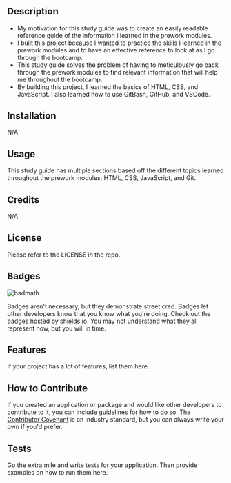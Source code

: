 # <Prework Study Guide Webpage>

## Description

- My motivation for this study guide was to create an easily readable reference guide of the information I learned in the prework modules.
- I built this project because I wanted to practice the skills I learned in the prework modules and to have an effective reference to look at as I go through the bootcamp.
- This study guide solves the problem of having to meticulously go back through the prework modules to find relevant information that will help me throughout the bootcamp.
- By building this project, I learned the basics of HTML, CSS, and JavaScript. I also learned how to use GitBash, GitHub, and VSCode.

## Installation

N/A

## Usage

This study guide has multiple sections based off the different topics learned throughout the prework modules: HTML, CSS, JavaScript, and Git. 

## Credits

N/A

## License

Please refer to the LICENSE in the repo.

## Badges

![badmath](https://img.shields.io/github/languages/top/nielsenjared/badmath)

Badges aren't necessary, but they demonstrate street cred. Badges let other developers know that you know what you're doing. Check out the badges hosted by [shields.io](https://shields.io/). You may not understand what they all represent now, but you will in time.

## Features

If your project has a lot of features, list them here.

## How to Contribute

If you created an application or package and would like other developers to contribute to it, you can include guidelines for how to do so. The [Contributor Covenant](https://www.contributor-covenant.org/) is an industry standard, but you can always write your own if you'd prefer.

## Tests

Go the extra mile and write tests for your application. Then provide examples on how to run them here.